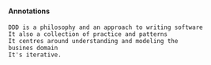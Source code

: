 #### Annotations

    DDD is a philosophy and an approach to writing software
    It also a collection of practice and patterns
    It centres around understanding and modeling the 
    busines domain
    It's iterative.




